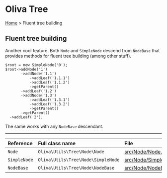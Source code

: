 # Oliva Tree

[Home](home.md) > Fluent tree building

## Fluent tree building

Another cool feature. Both `Node` and `SimpleNode` descend from `NodeBase` that provides methods for fluent tree building (among other stuff).
```
$root = new SimpleNode('0');
$root->addNode('1')
       ->addNode('1.1')
           ->addLeaf('1.1.1')
           ->addLeaf('1.1.2')
           ->getParent()
       ->addLeaf('1.2')
       ->addNode('1.3')
           ->addLeaf('1.3.1')
           ->addLeaf('1.3.2')
           ->getParent()
       ->getParent()
  ->addLeaf('2');
  ```
  The same works with any `NodeBase` descendant.

----
|Reference|Full class name|File|Docs|
|:-|:-|:-|:-|
|`Node` | `Oliva\Utils\Tree\Node\Node` | [src/Node/Node.php](../src/Node/Node.php) |[Nodes](nodes.md)|
|`SimpleNode` | `Oliva\Utils\Tree\Node\SimpleNode` | [src/Node/SimpleNode.php](../src/Node/SimpleNode.php) |[Nodes](nodes.md)|
|`NodeBase` | `Oliva\Utils\Tree\Node\NodeBase` | [src/Node/NodeBase.php](../src/Node/NodeBase.php) |[Nodes](nodes.md)|


